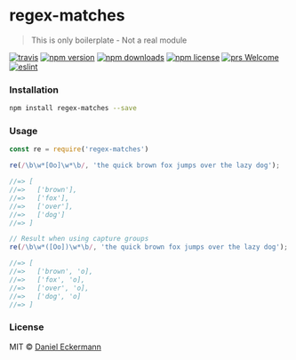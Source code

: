 # regex-matches
> This is only boilerplate - Not a real module

[![travis](https://img.shields.io/travis/ecrmnn/regex-matches/master.svg?style=flat-square)](https://travis-ci.org/ecrmnn/regex-matches/builds)
[![npm version](https://img.shields.io/npm/v/regex-matches.svg?style=flat-square)](http://badge.fury.io/js/regex-matches)
[![npm downloads](https://img.shields.io/npm/dm/regex-matches.svg?style=flat-square)](http://badge.fury.io/js/regex-matches)
[![npm license](https://img.shields.io/npm/l/regex-matches.svg?style=flat-square)](http://badge.fury.io/js/regex-matches)
[![prs Welcome](https://img.shields.io/badge/PRs-welcome-brightgreen.svg?style=flat-square)](http://makeapullrequest.com)
[![eslint](https://img.shields.io/badge/code_style-airbnb-blue.svg?style=flat-square)](https://github.com/airbnb/javascript)

### Installation
```bash
npm install regex-matches --save
```

### Usage
```javascript
const re = require('regex-matches')

re(/\b\w*[Oo]\w*\b/, 'the quick brown fox jumps over the lazy dog');

//=> [
//=>   ['brown'],
//=>   ['fox'],
//=>   ['over'],
//=>   ['dog']
//=> ]

// Result when using capture groups
re(/\b\w*([Oo])\w*\b/, 'the quick brown fox jumps over the lazy dog');

//=> [
//=>   ['brown', 'o],
//=>   ['fox', 'o],
//=>   ['over', 'o],
//=>   ['dog', 'o]
//=> ]
```

### License
MIT © [Daniel Eckermann](http://danieleckermann.com)
